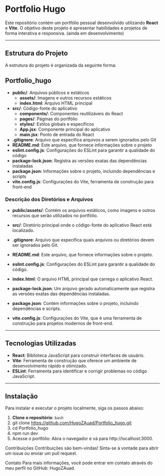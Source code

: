 # Portfolio Hugo

Este repositório contém um portfólio pessoal desenvolvido utilizando **React** e **Vite**. O objetivo deste projeto é apresentar habilidades e projetos de forma interativa e responsiva. (ainda em desenvolvimento)

---

## Estrutura do Projeto

A estrutura do projeto é organizada da seguinte forma:

## Portfolio_hugo
- **public/**: Arquivos públicos e estáticos
  - **assets/**: Imagens e outros recursos estáticos
  - **index.html**: Arquivo HTML principal
- **src/**: Código-fonte do aplicativo
  - **components/**: Componentes reutilizáveis do React
  - **pages/**: Páginas do portfólio
  - **styles/**: Estilos globais e específicos
  - **App.jsx**: Componente principal do aplicativo
  - **main.jsx**: Ponto de entrada do React
- **.gitignore**: Arquivo que especifica arquivos a serem ignorados pelo Git
- **README.md**: Este arquivo, que fornece informações sobre o projeto
- **eslint.config.js**: Configurações do ESLint para garantir a qualidade do código
- **package-lock.json**: Registra as versões exatas das dependências instaladas
- **package.json**: Informações sobre o projeto, incluindo dependências e scripts
- **vite.config.js**: Configurações do Vite, ferramenta de construção para front-end


### Descrição dos Diretórios e Arquivos

- **public/assets/**: Contém os arquivos estáticos, como imagens e outros recursos que serão utilizados no portfólio.

- **src/**: Diretório principal onde o código-fonte do aplicativo React está localizado.

- **.gitignore**: Arquivo que especifica quais arquivos ou diretórios devem ser ignorados pelo Git.

- **README.md**: Este arquivo, que fornece informações sobre o projeto.

- **eslint.config.js**: Configurações do ESLint para garantir a qualidade do código.

- **index.html**: O arquivo HTML principal que carrega o aplicativo React.

- **package-lock.json**: Um arquivo gerado automaticamente que registra as versões exatas das dependências instaladas.

- **package.json**: Contém informações sobre o projeto, incluindo dependências e scripts.

- **vite.config.js**: Configurações do Vite, que é uma ferramenta de construção para projetos modernos de front-end.

---

## Tecnologias Utilizadas

- **React**: Biblioteca JavaScript para construir interfaces de usuário.
- **Vite**: Ferramenta de construção que oferece um ambiente de desenvolvimento rápido e otimizado.
- **ESLint**: Ferramenta para identificar e corrigir problemas no código JavaScript.

---

## Instalação

Para instalar e executar o projeto localmente, siga os passos abaixo:

1. **Clone o repositório**:
   ```bash```
2. git clone https://github.com/HugoZAuad/Portfolio_hugo.git
3. cd Portfolio_hugo
4. npm run dev
5. Acesse o portfólio: Abra o navegador e vá para http://localhost:3000.

Contribuições
Contribuições são bem-vindas! Sinta-se à vontade para abrir um issue ou enviar um pull request.

Contato
Para mais informações, você pode entrar em contato através do meu perfil no GitHub: HugoZAuad.
